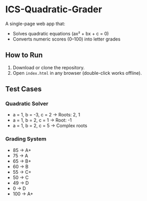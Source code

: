 # ICS-Quadratic-Grader

A single-page web app that:
- Solves quadratic equations (ax² + bx + c = 0)
- Converts numeric scores (0–100) into letter grades

## How to Run
1. Download or clone the repository.
2. Open `index.html` in any browser (double-click works offline).

## Test Cases

### Quadratic Solver
- a = 1, b = -3, c = 2 → Roots: 2, 1
- a = 1, b = 2, c = 1 → Root: -1
- a = 1, b = 2, c = 5 → Complex roots

### Grading System
- 85 → A+
- 75 → A
- 65 → B+
- 60 → B
- 55 → C+
- 50 → C
- 49 → D
- 0 → D
- 100 → A+

